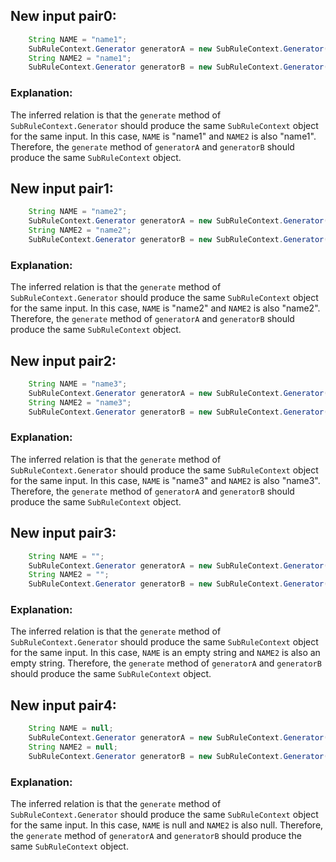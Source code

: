 ## New input pair0:
```java
    String NAME = "name1";
    SubRuleContext.Generator generatorA = new SubRuleContext.Generator();
    String NAME2 = "name1";
    SubRuleContext.Generator generatorB = new SubRuleContext.Generator();
```
### Explanation:
The inferred relation is that the `generate` method of `SubRuleContext.Generator` should produce the same `SubRuleContext` object for the same input. In this case, `NAME` is "name1" and `NAME2` is also "name1". Therefore, the `generate` method of `generatorA` and `generatorB` should produce the same `SubRuleContext` object.

## New input pair1:
```java
    String NAME = "name2";
    SubRuleContext.Generator generatorA = new SubRuleContext.Generator();
    String NAME2 = "name2";
    SubRuleContext.Generator generatorB = new SubRuleContext.Generator();
```
### Explanation:
The inferred relation is that the `generate` method of `SubRuleContext.Generator` should produce the same `SubRuleContext` object for the same input. In this case, `NAME` is "name2" and `NAME2` is also "name2". Therefore, the `generate` method of `generatorA` and `generatorB` should produce the same `SubRuleContext` object.

## New input pair2:
```java
    String NAME = "name3";
    SubRuleContext.Generator generatorA = new SubRuleContext.Generator();
    String NAME2 = "name3";
    SubRuleContext.Generator generatorB = new SubRuleContext.Generator();
```
### Explanation:
The inferred relation is that the `generate` method of `SubRuleContext.Generator` should produce the same `SubRuleContext` object for the same input. In this case, `NAME` is "name3" and `NAME2` is also "name3". Therefore, the `generate` method of `generatorA` and `generatorB` should produce the same `SubRuleContext` object.

## New input pair3:
```java
    String NAME = "";
    SubRuleContext.Generator generatorA = new SubRuleContext.Generator();
    String NAME2 = "";
    SubRuleContext.Generator generatorB = new SubRuleContext.Generator();
```
### Explanation:
The inferred relation is that the `generate` method of `SubRuleContext.Generator` should produce the same `SubRuleContext` object for the same input. In this case, `NAME` is an empty string and `NAME2` is also an empty string. Therefore, the `generate` method of `generatorA` and `generatorB` should produce the same `SubRuleContext` object.

## New input pair4:
```java
    String NAME = null;
    SubRuleContext.Generator generatorA = new SubRuleContext.Generator();
    String NAME2 = null;
    SubRuleContext.Generator generatorB = new SubRuleContext.Generator();
```
### Explanation:
The inferred relation is that the `generate` method of `SubRuleContext.Generator` should produce the same `SubRuleContext` object for the same input. In this case, `NAME` is null and `NAME2` is also null. Therefore, the `generate` method of `generatorA` and `generatorB` should produce the same `SubRuleContext` object.
